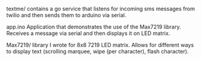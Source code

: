 textme/ contains a go service that listens for incoming sms messages from twilio and then sends them to arduino via serial.

app.ino Application that demonstrates the use of the Max7219 library. Receives a message via serial and then displays it on LED matrix. 

Max7219/ library I wrote for 8x8 7219 LED matrix. Allows for different ways to display text (scrolling marquee, wipe (per character), flash character). 